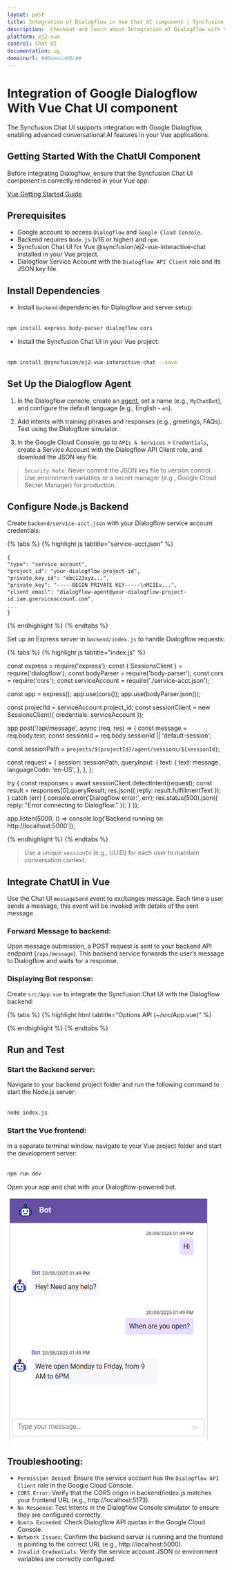 ```yaml
---
layout: post
title: Integration of Dialogflow in Vue Chat UI component | Syncfusion
description:  Checkout and learn about Integration of Dialogflow with Vue Chat UI component of Syncfusion Essential JS 2 and more details.
platform: ej2-vue
control: Chat UI
documentation: ug
domainurl: ##DomainURL##
---
```


# Integration of Google Dialogflow With Vue Chat UI component

The Syncfusion Chat UI supports integration with Google Dialogflow, enabling advanced conversational AI features in your Vue applications.

## Getting Started With the ChatUI Component

Before integrating Dialogflow, ensure that the Syncfusion Chat UI component is correctly rendered in your Vue app:

[Vue Getting Started Guide](../getting-started)

## Prerequisites

* Google account to access `Dialogflow` and `Google Cloud Console`.
* Backend requires `Node.js` (v16 or higher) and `npm`.
* Syncfusion Chat UI for Vue @syncfusion/ej2-vue-interactive-chat installed in your Vue project.
* Dialogflow Service Account with the `Dialogflow API Client` role and its JSON key file.

## Install Dependencies

* Install `backend` dependencies for Dialogflow and server setup:

```bash

npm install express body-parser dialogflow cors

```
* Install the Syncfusion Chat UI in your Vue project:

```bash

npm install @syncfusion/ej2-vue-interactive-chat --save

```
## Set Up the Dialogflow Agent

1. In the Dialogflow console, create an [agent](https://cloud.google.com/agent-assist/docs), set a name (e.g., `MyChatBot`), and configure the default language (e.g., English - `en`).

2. Add intents with training phrases and responses (e.g., greetings, FAQs). Test using the Dialogflow simulator.

3. In the Google Cloud Console, go to `APIs & Services` > `Credentials`, create a Service Account with the Dialogflow API Client role, and download the JSON key file.

> `Security Note`: Never commit the JSON key file to version control. Use environment variables or a secret manager (e.g., Google Cloud Secret Manager) for production.

## Configure Node.js Backend

Create `backend/service-acct.json` with your Dialogflow service account credentials:

{% tabs %}
{% highlight js tabtitle="service-acct.json" %}

    {
    "type": "service_account",
    "project_id": "your-dialogflow-project-id",
    "private_key_id": "abc123xyz...",
    "private_key": "-----BEGIN PRIVATE KEY-----\nMIIEv...",
    "client_email": "dialogflow-agent@your-dialogflow-project-id.iam.gserviceaccount.com",
    ...
    }

{% endhighlight %}
{% endtabs %}

Set up an Express server in `backend/index.js` to handle Dialogflow requests:

{% tabs %}
{% highlight js tabtitle="index.js" %}

const express = require('express');
const { SessionsClient } = require('dialogflow');
const bodyParser = require('body-parser');
const cors = require('cors');
const serviceAccount = require('./service-acct.json');

const app = express();
app.use(cors());
app.use(bodyParser.json());

const projectId = serviceAccount.project_id;
const sessionClient = new SessionsClient({ credentials: serviceAccount });

app.post('/api/message', async (req, res) => {
  const message = req.body.text;
  const sessionId = req.body.sessionId || 'default-session';

  const sessionPath = `projects/${projectId}/agent/sessions/${sessionId}`;

  const request = {
    session: sessionPath,
    queryInput: {
      text: {
        text: message,
        languageCode: 'en-US',
      },
    },
  };

  try {
    const responses = await sessionClient.detectIntent(request);
    const result = responses[0].queryResult;
    res.json({ reply: result.fulfillmentText });
  } catch (err) {
    console.error('Dialogflow error:', err);
    res.status(500).json({ reply: "Error connecting to Dialogflow." });
  }
});

app.listen(5000, () => console.log('Backend running on http://localhost:5000'));

{% endhighlight %}
{% endtabs %}

> Use a unique `sessionId` (e.g., UUID) for each user to maintain conversation context.

## Integrate ChatUI in Vue
Use the Chat UI `messageSend` event to exchanges  message. Each time a user sends a message, this event will be invoked with details of the sent message.

### Forward Message to backend:

Upon message submission, a POST request is sent to your backend API endpoint (`/api/message`). This backend service forwards the user’s message to Dialogflow and waits for a response.

### Displaying Bot response:

Create `src/App.vue` to integrate the Syncfusion Chat UI with the Dialogflow backend:

{% tabs %}
{% highlight html tabtitle="Options API (~/src/App.vue)" %}
<template>
  <div id="chat-container" style="height: 400px; width: 450px; margin: 0 auto;">
    <ejs-chatui :user="currentUserModel" :header-text="headerText" :header-icon-css="headerIconCss" @message-send="messageSend">
      <e-messages>
        <e-message v-for="(msg, idx) in messages" :key="idx" :text="msg.text" :author="msg.author"></e-message>
      </e-messages>
    </ejs-chatui>
  </div>
</template>

<script setup>
import { ref } from "vue";
import { ChatUIComponent as EjsChatui, MessagesDirective as EMessages, MessageDirective as EMessage } from '@syncfusion/ej2-vue-interactive-chat';

const currentUserModel = {
  id: "user1",
  user: "Albert"
};
const botUserModel = {
  id: "user2",
  user: "Bot",
  avatarUrl: "https://ej2.syncfusion.com/demos/src/chat-ui/images/bot.png"
};
const messages = ref([]);
const headerText = ref("Chatbot");
const headerIconCss = ref("e-header-icon"); 

// Handle sending of message
const messageSend = async (args) => {
  // 1. Add user's message to the UI
  const newUserMessage = { text: args.message.text, author: currentUserModel };
  messages.value.push(newUserMessage);

  // 2. Call backend API to get Dialogflow response
  try {
      const response = await fetch('http://localhost:5000/api/message', {
          method: 'POST',
          headers: { 'Content-Type': 'application/json' },
          body: JSON.stringify({ text: args.message.text, sessionId: currentUserModel.id })
      });
      const data = await response.json();
      // 3. Add bot's reply to the UI
      const botReply = { text: data.reply, author: botUserModel, avatarUrl:'/bot.png'  };
      messages.value.push(botReply);
  } catch {
      const errorMsg = { text: "Sorry, I couldn't contact the server.", author: botUserModel };
      messages.value.push(errorMsg);
  }
};
</script>

<style>
@import "../node_modules/@syncfusion/ej2-base/styles/material3.css";
@import "../node_modules/@syncfusion/ej2-inputs/styles/material3.css";
@import "../node_modules/@syncfusion/ej2-navigations/styles/material3.css";
@import "../node_modules/@syncfusion/ej2-buttons/styles/material3.css";
@import "../node_modules/@syncfusion/ej2-popups/styles/material3.css";
@import "../node_modules/@syncfusion/ej2-interactive-chat/styles/material3.css";
@import "../node_modules/@syncfusion/ej2-splitbuttons/styles/material3.css";

.e-header-icon {
  background-image: url('https://ej2.syncfusion.com/demos/src/chat-ui/images/bot.png');
  background-size: cover;
}
</style>

{% endhighlight %}
{% endtabs %}

## Run and Test

### Start the Backend server:

Navigate to your backend project folder and run the following command to start the Node.js server:

```bash

node index.js

```

### Start the Vue frontend:

In a separate terminal window, navigate to your Vue project folder and start the development server:

```bash

npm run dev

```
Open your app and chat with your Dialogflow-powered bot.

![ChatUI with Dialogflow](../images/dialogflow.png)

## Troubleshooting:

* `Permission Denied`: Ensure the service account has the `Dialogflow API Client` role in the Google Cloud Console.
* `CORS Error`: Verify that the CORS origin in backend/index.js matches your frontend URL (e.g., http://localhost:5173).
* `No Response`: Test intents in the Dialogflow Console simulator to ensure they are configured correctly.
* `Quota Exceeded`: Check Dialogflow API quotas in the Google Cloud Console.
* `Network Issues`: Confirm the backend server is running and the frontend is pointing to the correct URL (e.g., http://localhost:5000).
* `Invalid Credentials`: Verify the service account JSON or environment variables are correctly configured.
